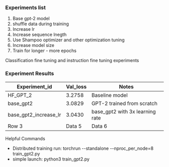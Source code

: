 ### Experiments list
1) Base gpt-2 model
2) shuffle data during training
3) Increase lr
4) Increase sequence lnegth
5) Use Shampoo optimizer and other optimization tuning
6) Increase model size
7) Train for longer - more epochs

Classification fine tuning and instruction fine tuning experiments

### Experiment Results

| Experiment_id | Val_loss | Notes |
| -------- | -------- | -------- |
| HF_GPT_2    | 3.2758   | Baseline model   |
| base_gpt2    | 3.0829   | GPT-2 trained from scratch   |
| base_gpt2_increase_lr | 3.0430 | base_gpt2 with 3x learning rate |
| Row 3    | Data 5   | Data 6   |

Helpful Commands
- Distributed training run: torchrun --standalone --nproc_per_node=8 train_gpt2.py
- simple launch: python3 train_gpt2.py
